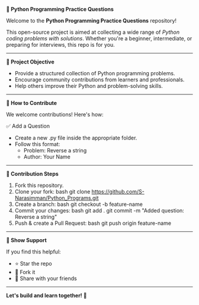 **🐍 Python Programming Practice Questions**

Welcome to the **Python Programming Practice Questions** repository!

This open-source project is aimed at collecting a wide range of *Python coding problems with solutions*. Whether you're a beginner, intermediate, or preparing for interviews, this repo is for you.

---

**📌 Project Objective**

- Provide a structured collection of Python programming problems.
- Encourage community contributions from learners and professionals.
- Help others improve their Python and problem-solving skills.

---

**🤝 How to Contribute**

We welcome contributions! Here's how:

✅ Add a Question

- Create a new .py file inside the appropriate folder.
- Follow this format:
   - Problem: Reverse a string
   - Author: Your Name

---

**🚀 Contribution Steps**

1.   Fork this repository.
2.   Clone your fork:
   bash
   git clone https://github.com/S-Narasimman/Python_Programs.git
1.   Create a branch:
   bash
   git checkout -b feature-name
2.   Commit your changes:
   bash
   git add .
   git commit -m "Added question: Reverse a string"
1.   Push & create a Pull Request:
   bash
   git push origin feature-name
   
---

**🌟 Show Support**

If you find this helpful:

- ⭐ Star the repo
- 🍴 Fork it
- 📣 Share with your friends

---

**Let's build and learn together! 🚀**
